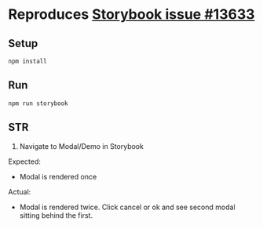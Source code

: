 # Reproduces [Storybook issue #13633](https://github.com/storybookjs/storybook/issues/13633)

## Setup

```
npm install
```

## Run

```
npm run storybook
```

## STR

1. Navigate to Modal/Demo in Storybook

Expected:

* Modal is rendered once

Actual:

* Modal is rendered twice. Click cancel or ok and see second modal sitting behind the first.
